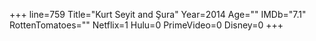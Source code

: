 +++
line=759
Title="Kurt Seyit and Şura"
Year=2014
Age=""
IMDb="7.1"
RottenTomatoes=""
Netflix=1
Hulu=0
PrimeVideo=0
Disney=0
+++

